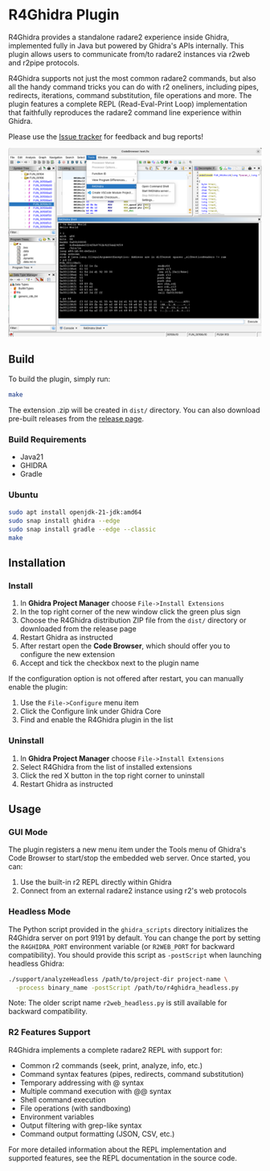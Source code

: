 # R4Ghidra Plugin

R4Ghidra provides a standalone radare2 experience inside Ghidra, implemented fully in Java but powered by Ghidra's APIs internally. This plugin allows users to communicate from/to radare2 instances via r2web and r2pipe protocols.

R4Ghidra supports not just the most common radare2 commands, but also all the handy command tricks you can do with r2 oneliners, including pipes, redirects, iterations, command substitution, file operations and more. The plugin features a complete REPL (Read-Eval-Print Loop) implementation that faithfully reproduces the radare2 command line experience within Ghidra.

Please use the [Issue tracker](https://github.com/radareorg/ghidra-r2web/issues) for feedback and bug reports!

![r4ghidra](r4ghidra.png)


## Build

To build the plugin, simply run:

```bash
make
```

The extension .zip will be created in `dist/` directory. You can also download pre-built releases from the [release page](https://github.com/radareorg/ghidra-r2web/releases).

### Build Requirements

- Java21
- GHIDRA
- Gradle

### Ubuntu

```bash
sudo apt install openjdk-21-jdk:amd64
sudo snap install ghidra --edge
sudo snap install gradle --edge --classic
make
```

## Installation

### Install

1. In **Ghidra Project Manager** choose `File->Install Extensions`
2. In the top right corner of the new window click the green plus sign
3. Choose the R4Ghidra distribution ZIP file from the `dist/` directory or downloaded from the release page
4. Restart Ghidra as instructed
5. After restart open the **Code Browser**, which should offer you to configure the new extension
6. Accept and tick the checkbox next to the plugin name

If the configuration option is not offered after restart, you can manually enable the plugin:
1. Use the `File->Configure` menu item
2. Click the Configure link under Ghidra Core
3. Find and enable the R4Ghidra plugin in the list

### Uninstall

1. In **Ghidra Project Manager** choose `File->Install Extensions`
2. Select R4Ghidra from the list of installed extensions
3. Click the red X button in the top right corner to uninstall
4. Restart Ghidra as instructed

## Usage

### GUI Mode

The plugin registers a new menu item under the Tools menu of Ghidra's Code Browser to start/stop the embedded web server. Once started, you can:

1. Use the built-in r2 REPL directly within Ghidra
2. Connect from an external radare2 instance using r2's web protocols

### Headless Mode

The Python script provided in the `ghidra_scripts` directory initializes the R4Ghidra server on port 9191 by default. You can change the port by setting the `R4GHIDRA_PORT` environment variable (or `R2WEB_PORT` for backward compatibility). You should provide this script as `-postScript` when launching headless Ghidra:

```bash
./support/analyzeHeadless /path/to/project-dir project-name \
  -process binary_name -postScript /path/to/r4ghidra_headless.py
```

Note: The older script name `r2web_headless.py` is still available for backward compatibility.

### R2 Features Support

R4Ghidra implements a complete radare2 REPL with support for:

- Common r2 commands (seek, print, analyze, info, etc.)
- Command syntax features (pipes, redirects, command substitution)
- Temporary addressing with @ syntax
- Multiple command execution with @@ syntax
- Shell command execution
- File operations (with sandboxing)
- Environment variables
- Output filtering with grep-like syntax
- Command output formatting (JSON, CSV, etc.)

For more detailed information about the REPL implementation and supported features, see the REPL documentation in the source code.
